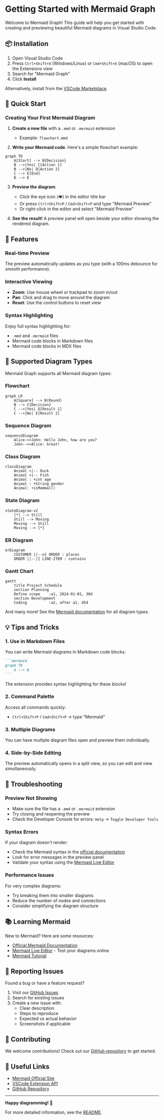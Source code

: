 # Getting Started with Mermaid Graph

Welcome to Mermaid Graph! This guide will help you get started with creating and previewing beautiful Mermaid diagrams in Visual Studio Code.

## 📦 Installation

1. Open Visual Studio Code
2. Press `Ctrl+Shift+X` (Windows/Linux) or `Cmd+Shift+X` (macOS) to open the Extensions view
3. Search for "Mermaid Graph"
4. Click **Install**

Alternatively, install from the [VSCode Marketplace](https://marketplace.visualstudio.com/).

## 🚀 Quick Start

### Creating Your First Mermaid Diagram

1. **Create a new file** with a `.mmd` or `.mermaid` extension
   - Example: `flowchart.mmd`

2. **Write your Mermaid code**. Here's a simple flowchart example:

```mermaid
graph TD
    A[Start] --> B{Decision}
    B -->|Yes| C[Action 1]
    B -->|No| D[Action 2]
    C --> E[End]
    D --> E
```

3. **Preview the diagram**:
   - Click the eye icon (👁️) in the editor title bar
   - Or press `Ctrl+Shift+P` / `Cmd+Shift+P` and type "Mermaid Preview"
   - Or right-click in the editor and select "Mermaid Preview"

4. **See the result!** A preview panel will open beside your editor showing the rendered diagram.

## 🎨 Features

### Real-time Preview
The preview automatically updates as you type (with a 100ms debounce for smooth performance).

### Interactive Viewing
- **Zoom**: Use mouse wheel or trackpad to zoom in/out
- **Pan**: Click and drag to move around the diagram
- **Reset**: Use the control buttons to reset view

### Syntax Highlighting
Enjoy full syntax highlighting for:
- `.mmd` and `.mermaid` files
- Mermaid code blocks in Markdown files
- Mermaid code blocks in MDX files

## 📝 Supported Diagram Types

Mermaid Graph supports all Mermaid diagram types:

### Flowchart
```mermaid
graph LR
    A[Square] --> B(Round)
    B --> C{Decision}
    C -->|Yes| D[Result 1]
    C -->|No| E[Result 2]
```

### Sequence Diagram
```mermaid
sequenceDiagram
    Alice->>John: Hello John, how are you?
    John-->>Alice: Great!
```

### Class Diagram
```mermaid
classDiagram
    Animal <|-- Duck
    Animal <|-- Fish
    Animal : +int age
    Animal : +String gender
    Animal: +isMammal()
```

### State Diagram
```mermaid
stateDiagram-v2
    [*] --> Still
    Still --> Moving
    Moving --> Still
    Moving --> [*]
```

### ER Diagram
```mermaid
erDiagram
    CUSTOMER ||--o{ ORDER : places
    ORDER ||--|{ LINE-ITEM : contains
```

### Gantt Chart
```mermaid
gantt
    title Project Schedule
    section Planning
    Define scope    :a1, 2024-01-01, 30d
    section Development
    Coding          :a2, after a1, 45d
```

And many more! See the [Mermaid documentation](https://mermaid.js.org/) for all diagram types.

## 💡 Tips and Tricks

### 1. Use in Markdown Files
You can write Mermaid diagrams in Markdown code blocks:

~~~markdown
```mermaid
graph TD
    A --> B
```
~~~

The extension provides syntax highlighting for these blocks!

### 2. Command Palette
Access all commands quickly:
- `Ctrl+Shift+P` / `Cmd+Shift+P` → type "Mermaid"

### 3. Multiple Diagrams
You can have multiple diagram files open and preview them individually.

### 4. Side-by-Side Editing
The preview automatically opens in a split view, so you can edit and view simultaneously.

## 🔧 Troubleshooting

### Preview Not Showing
- Make sure the file has a `.mmd` or `.mermaid` extension
- Try closing and reopening the preview
- Check the Developer Console for errors: `Help` → `Toggle Developer Tools`

### Syntax Errors
If your diagram doesn't render:
- Check the Mermaid syntax in the [official documentation](https://mermaid.js.org/)
- Look for error messages in the preview panel
- Validate your syntax using the [Mermaid Live Editor](https://mermaid.live/)

### Performance Issues
For very complex diagrams:
- Try breaking them into smaller diagrams
- Reduce the number of nodes and connections
- Consider simplifying the diagram structure

## 📚 Learning Mermaid

New to Mermaid? Here are some resources:

- [Official Mermaid Documentation](https://mermaid.js.org/)
- [Mermaid Live Editor](https://mermaid.live/) - Test your diagrams online
- [Mermaid Tutorial](https://mermaid.js.org/intro/)

## 🐛 Reporting Issues

Found a bug or have a feature request?

1. Visit our [GitHub Issues](https://github.com/JsonLee12138/mmdx/issues)
2. Search for existing issues
3. Create a new issue with:
   - Clear description
   - Steps to reproduce
   - Expected vs actual behavior
   - Screenshots if applicable

## 🤝 Contributing

We welcome contributions! Check out our [GitHub repository](https://github.com/JsonLee12138/mmdx) to get started.

## 🔗 Useful Links

- [Mermaid Official Site](https://mermaid.js.org/)
- [VSCode Extension API](https://code.visualstudio.com/api)
- [GitHub Repository](https://github.com/JsonLee12138/mmdx)

---

**Happy diagramming!** 🎉

For more detailed information, see the [README](./README.md).
